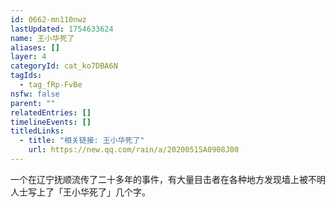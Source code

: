 ```yaml
---
id: 0662-mn110nwz
lastUpdated: 1754633624
name: 王小华死了
aliases: []
layer: 4
categoryId: cat_ko7DBA6N
tagIds:
  - tag_fRp-FvBe
nsfw: false
parent: ""
relatedEntries: []
timelineEvents: []
titledLinks:
  - title: "相关链接: 王小华死了"
    url: https://new.qq.com/rain/a/20200515A0908J00
---
```


一个在辽宁抚顺流传了二十多年的事件，有大量目击者在各种地方发现墙上被不明人士写上了「王小华死了」几个字。